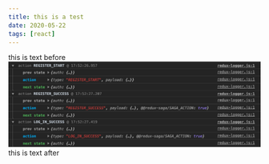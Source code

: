 ```yaml
---
title: this is a test
date: 2020-05-22
tags: [react]
---
```

this is text before
![une image](react-architecture.png)
this is text after 